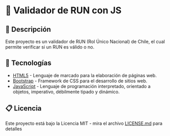 # 📎 Validador de RUN con JS

## 📝 Descripción

Este proyecto es un validador de RUN (Rol Único Nacional) de Chile, el cual permite verificar si un RUN es válido o no.

## 🚀 Tecnologías

- [HTML5](https://developer.mozilla.org/es/docs/Web/HTML) - Lenguaje de marcado para la elaboración de páginas web.
- [Bootstrap](https://getbootstrap.com/) - Framework de CSS para el desarrollo de sitios web.
- [JavaScript](https://developer.mozilla.org/es/docs/Web/JavaScript) - Lenguaje de programación interpretado, orientado a objetos, imperativo, débilmente tipado y dinámico.

## 📋 Licencia
Este proyecto está bajo la Licencia MIT - mira el archivo [LICENSE.md](LICENSE.md) para detalles
